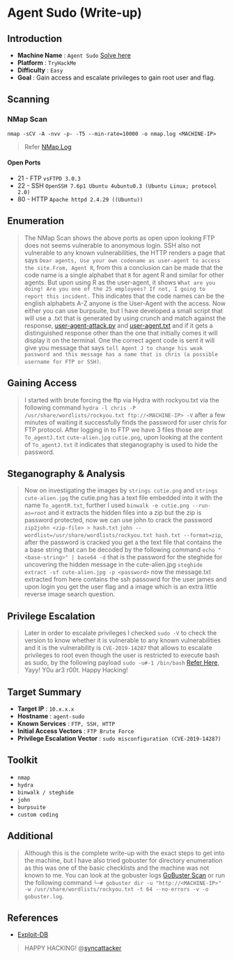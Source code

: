 # Agent Sudo (Write-up)

## Introduction
 - **Machine Name** : `Agent Sudo` [Solve here](https://tryhackme.com/room/agentsudoctf)
 - **Platform** : `TryHackMe`
 - **Difficulty** : `Easy`
 - **Goal** : Gain access and escalate privileges to gain root user and flag.


## Scanning 

### NMap Scan 

```
nmap -sCV -A -nvv -p- -T5 --min-rate=10000 -o nmap.log <MACHINE-IP>
```
> Refer [NMap Log](./nmap.log)

#### Open Ports

- 21 - FTP `vsFTPD 3.0.3`  
- 22 - SSH `OpenSSH 7.6p1 Ubuntu 4ubuntu0.3 (Ubuntu Linux; protocol 2.0)`
- 80 - HTTP `Apache httpd 2.4.29 ((Ubuntu))`

## Enumeration

> The NMap Scan shows the above ports as open upon looking FTP does not seems vulnerable to anonymous login. SSH also not vulnerable to any known vulnerabilities, the HTTP renders a page that says `Dear agents, Use your own codename as user-agent to access the site.From, Agent R`, from this a conclusion can be made that the code name is a single alphabet that `R` for agent R and similar for other agents. But upon using R as the user-agent, it shows `What are you doing! Are you one of the 25 employees? If not, I going to report this incident.` This indicates that the code names can be the english alphabets A-Z anyone is the User-Agent with the access. Now either you can use burpsuite, but I have developed a small script that will use a .txt that is generated by using crunch and match against the response, [user-agent-attack.py](./user-agent-attack.py) and [user-agent.txt](./user-agent.txt) and if it gets a distinguished response other than the one that initially comes it will display it on the terminal. One the correct agent code is sent it will give you message that says `tell Agent J to change his weak password and this message has a name that is chris (a possible username for FTP or SSH)`.

## Gaining Access

> I started with brute forcing the ftp via Hydra with rockyou.txt via the following command ```hydra -l chris -P /usr/share/wordlists/rockyou.txt ftp://<MACHINE-IP> -V``` after a few minutes of waiting it successfully finds the password for user chris for FTP protocol. After logging in to FTP we have 3 files those are `To_agentJ.txt` `cute-alien.jpg` `cutie.png`, upon looking at the content of `To_agentJ.txt` it indicates that steganography is used to hide the password.

## Steganography & Analysis

> Now on investigating the images by ```strings cutie.png``` and ```strings cute-alien.jpg``` the cutie.png has a text file embedded into it with the name `To_agentR.txt`, further I used `binwalk -e cutie.png --run-as=root` and it extracts the hidden files into a zip but the zip is password protected, now we can use john to crack the password ```zip2john <zip-file> > hash.txt``` ```john --wordlist=/usr/share/wordlists/rockyou.txt hash.txt --format=zip```, after the password is cracked you get a the text file that contains the a base string that can be decoded by the following command ```echo "<base-string>" | base64 -d``` that is the password for the steghide for uncovering the hidden message in the cute-alien.jpg ```steghide extract -sf cute-alien.jpg -p <password>``` now the message.txt extracted from here contains the ssh passowrd for the user james and upon login you get the user flag and a image which is an extra little reverse image search question.

## Privilege Escalation

> Later in order to escalate privileges I checked ```sudo -V``` to check the version to know whether it is vulnerable to any known vulnerabilities and it is the vulnerability is `CVE-2019-14287` that allows to escalate privileges to root even though the user is restricted to execute bash as sudo, by the following payload ```sudo -u#-1 /bin/bash``` [Refer Here](https://www.exploit-db.com/exploits/47502), Yayy! Y0u ar3 r00t. Happy Hacking!

 
## Target Summary
 - **Target IP** : `10.x.x.x`
 - **Hostname** : `agent-sudo`
 - **Known Services** : `FTP, SSH, HTTP`
 - **Initial Access Vectors** : `FTP Brute Force`
 - **Privilege Escalation Vector** : `sudo misconfiguration (CVE-2019-14287)`

## Toolkit
 - `nmap`
 - `hydra`
 - `binwalk / steghide`
 - `john`
 - `burpsuite`
 - `custom coding`

## Additional

> Although this is the complete write-up with the exact steps to get into the machine, but I have also tried gobuster for directory enumeration as this was one of the basic checklists and the machine was not known to me. You can look at the gobuster logs [GoBuster Scan](./gobuster.log) or run the following command ```└─# gobuster dir -u "http://<MACHINE-IP>" -w /usr/share/wordlists/rockyou.txt -t 64 --no-errors -v -o gobuster.log```.

## References 
- [Exploit-DB](https://www.exploit-db.com/exploits/47502)

> HAPPY HACKING! @[syncattacker](https://github.com/syncattacker)

